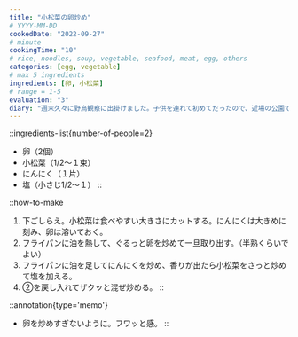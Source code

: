 ```yaml
---
title: "小松菜の卵炒め"
# YYYY-MM-DD
cookedDate: "2022-09-27"
# minute
cookingTime: "10"
# rice, noodles, soup, vegetable, seafood, meat, egg, others
categories: [egg, vegetable]
# max 5 ingredients
ingredients: [卵, 小松菜]
# range = 1-5
evaluation: "3"
diary: "週末久々に野鳥観察に出掛けました。子供を連れて初めてだったので、近場の公園で短時間でしたがカワセミやカイツブリ等久々に観れて楽しかったです。そろそろキンクロハジロも来る頃でしょうか。"
---
```


::ingredients-list{number-of-people=2}
- 卵（2個）
- 小松菜（1/2～１束）
- にんにく（１片）
- 塩（小さじ1/2～１）
::

::how-to-make
1. 下ごしらえ。小松菜は食べやすい大きさにカットする。にんにくは大きめに刻み、卵は溶いておく。
2. フライパンに油を熱して、ぐるっと卵を炒めて一旦取り出す。（半熟くらいでよい）
3. フライパンに油を足してにんにくを炒め、香りが出たら小松菜をさっと炒めて塩を加える。
4. ②を戻し入れてザクッと混ぜ炒める。
::

::annotation{type='memo'}
- 卵を炒めすぎないように。フワッと感。
::
